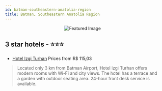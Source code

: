 ```yaml
---
id: batman-southeastern-anatolia-region
title: Batman, Southeastern Anatolia Region
---
```


<center><img src="https://i.travelapi.com/hotels/18000000/17940000/17931500/17931429/b99e1ec2_z.jpg" alt="Featured Image" /></center>


##  3 star hotels - ⭐️⭐️⭐️

-    [Hotel Izgi Turhan](https://us.hurb.com/hotels/batman/hotel-izgi-turhan-JNP-JP769412?cmp=18055) Prices from R$ 115,03
   > Located only 3 km from Batman Airport, Hotel Izgi Turhan offers modern rooms with  Wi-Fi and city views. The hotel has a terrace and a garden with outdoor seating area. 24-hour front desk service is available.
